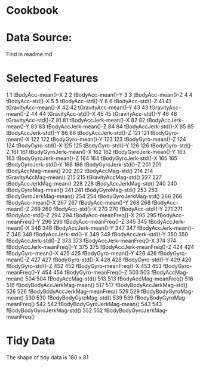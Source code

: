 # Cookbook

# Data Source:
Find in readme.md

# Selected Features
1     1               tBodyAcc-mean()-X 
2     2               tBodyAcc-mean()-Y
3     3               tBodyAcc-mean()-Z
4     4                tBodyAcc-std()-X
5     5                tBodyAcc-std()-Y
6     6                tBodyAcc-std()-Z
41   41            tGravityAcc-mean()-X
42   42            tGravityAcc-mean()-Y
43   43            tGravityAcc-mean()-Z
44   44             tGravityAcc-std()-X
45   45             tGravityAcc-std()-Y
46   46             tGravityAcc-std()-Z
81   81           tBodyAccJerk-mean()-X
82   82           tBodyAccJerk-mean()-Y
83   83           tBodyAccJerk-mean()-Z
84   84            tBodyAccJerk-std()-X
85   85            tBodyAccJerk-std()-Y
86   86            tBodyAccJerk-std()-Z
121 121              tBodyGyro-mean()-X
122 122              tBodyGyro-mean()-Y
123 123              tBodyGyro-mean()-Z
124 124               tBodyGyro-std()-X
125 125               tBodyGyro-std()-Y
126 126               tBodyGyro-std()-Z
161 161          tBodyGyroJerk-mean()-X
162 162          tBodyGyroJerk-mean()-Y
163 163          tBodyGyroJerk-mean()-Z
164 164           tBodyGyroJerk-std()-X
165 165           tBodyGyroJerk-std()-Y
166 166           tBodyGyroJerk-std()-Z
201 201              tBodyAccMag-mean()
202 202               tBodyAccMag-std()
214 214           tGravityAccMag-mean()
215 215            tGravityAccMag-std()
227 227          tBodyAccJerkMag-mean()
228 228           tBodyAccJerkMag-std()
240 240             tBodyGyroMag-mean()
241 241              tBodyGyroMag-std()
253 253         tBodyGyroJerkMag-mean()
254 254          tBodyGyroJerkMag-std()
266 266               fBodyAcc-mean()-X
267 267               fBodyAcc-mean()-Y
268 268               fBodyAcc-mean()-Z
269 269                fBodyAcc-std()-X
270 270                fBodyAcc-std()-Y
271 271                fBodyAcc-std()-Z
294 294           fBodyAcc-meanFreq()-X
295 295           fBodyAcc-meanFreq()-Y
296 296           fBodyAcc-meanFreq()-Z
345 345           fBodyAccJerk-mean()-X
346 346           fBodyAccJerk-mean()-Y
347 347           fBodyAccJerk-mean()-Z
348 348            fBodyAccJerk-std()-X
349 349            fBodyAccJerk-std()-Y
350 350            fBodyAccJerk-std()-Z
373 373       fBodyAccJerk-meanFreq()-X
374 374       fBodyAccJerk-meanFreq()-Y
375 375       fBodyAccJerk-meanFreq()-Z
424 424              fBodyGyro-mean()-X
425 425              fBodyGyro-mean()-Y
426 426              fBodyGyro-mean()-Z
427 427               fBodyGyro-std()-X
428 428               fBodyGyro-std()-Y
429 429               fBodyGyro-std()-Z
452 452          fBodyGyro-meanFreq()-X
453 453          fBodyGyro-meanFreq()-Y
454 454          fBodyGyro-meanFreq()-Z
503 503              fBodyAccMag-mean()
504 504               fBodyAccMag-std()
513 513          fBodyAccMag-meanFreq()
516 516      fBodyBodyAccJerkMag-mean()
517 517       fBodyBodyAccJerkMag-std()
526 526  fBodyBodyAccJerkMag-meanFreq()
529 529         fBodyBodyGyroMag-mean()
530 530          fBodyBodyGyroMag-std()
539 539     fBodyBodyGyroMag-meanFreq()
542 542     fBodyBodyGyroJerkMag-mean()
543 543      fBodyBodyGyroJerkMag-std()
552 552 fBodyBodyGyroJerkMag-meanFreq()

# Tidy Data
The shape of tidy data is 180 x 81

